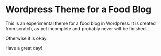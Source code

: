 # Wordpress Theme for a Food Blog

This is an experimental theme for a food blog in Wordpress. It is created from scratch, as yet incomplete and probably never will be finished.

Otherwise it is okay.

Have a great day!
